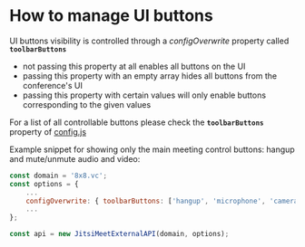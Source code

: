 # How to manage UI buttons

UI buttons visibility is controlled through a *configOverwrite* property called **`toolbarButtons`**

* not passing this property at all enables all buttons on the UI
* passing this property with an empty array hides all buttons from the conference's UI
* passing this property with certain values will only enable buttons corresponding to the given values

For a list of all controllable buttons please check the **`toolbarButtons`** property of [config.js](https://github.com/jitsi/jitsi-meet/blob/master/config.js)

Example snippet for showing only the main meeting control buttons: hangup and mute/unmute audio and video:

```javascript
const domain = '8x8.vc';
const options = {
    ...
    configOverwrite: { toolbarButtons: ['hangup', 'microphone', 'camera'], },
    ...
};

const api = new JitsiMeetExternalAPI(domain, options);

```
